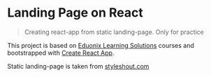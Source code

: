 # Landing Page on React

> Creating react-app from static landing-page. Only for practice

This project is based on [Eduonix Learning Solutions](https://www.udemy.com/user/eduonix/) courses and bootstrapped with [Create React App](https://github.com/facebookincubator/create-react-app).

Static landing-page is taken from [styleshout.com](https://www.styleshout.com/)
